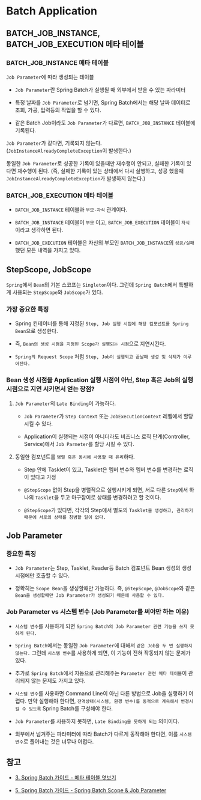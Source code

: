 # Batch Application

## BATCH_JOB_INSTANCE, BATCH_JOB_EXECUTION 메타 테이블

### BATCH_JOB_INSTANCE 메타 테이블

`Job Parameter`에 따라 생성되는 테이블

- `Job Parameter`란 Spring Batch가 실행될 때 외부에서 받을 수 있는 파라미터
    
- 특정 날짜를 `Job Parameter`로 넘기면, Spring Batch에서는 해당 날짜 데이터로 조회, 가공, 입력등의 작업을 할 수 있다.
    
- 같은 Batch Job이라도 `Job Parameter`가 다르면, `BATCH_JOB_INSTANCE` 테이블에 기록된다.

`Job Parameter`가 같다면, 기록되지 않는다. (`JobInstanceAlreadyCompleteException`이 발생한다.)

동일한 `Job Parameter`로 성공한 기록이 있을때만 재수행이 안되고, 실패한 기록이 있다면 재수행이 된다. (즉, 실패한 기록이 있는 상태에서 다시 실행하고, 성공 했을때 `JobInstanceAlreadyCompleteException`가 발생하지 않는다.)

### BATCH_JOB_EXECUTION 메타 테이블

- `BATCH_JOB_INSTANCE` 테이블과 `부모-자식` 관계이다.

- `BATCH_JOB_INSTANCE` 테이블이 `부모` 이고, `BATCH_JOB_EXECUTION` 테이블이 `자식` 이라고 생각하면 된다.

- `BATCH_JOB_EXECUTION` 테이블은 자신의 부모인 `BATCH_JOB_INSTANCE`의 `성공/실패` 했던 모든 내역을 가지고 있다.

## StepScope, JobScope

`Spring`에서 `Bean`의 기본 스코프는 `Singleton`이다. 그런데 `Spring Batch`에서 특별하게 사용되는 `StepScope`와 `JobScope`가 있다.

### 가장 중요한 특징

- Spring 컨테이너를 통해 지정된 `Step, Job 실행 시점에 해당 컴포넌트를 Spring Bean`으로 생성한다. 

- 즉, `Bean의 생성 시점을 지정된 Scope가 실행되는 시점`으로 지연시킨다.

- `Spring의 Request Scope` 처럼 `Step, Job이 실행되고 끝날때 생성 및 삭제가 이루어진다.`

### Bean 생성 시점을 Application 실행 시점이 아닌, Step 혹은 Job의 실행 시점으로 지연 시키면서 얻는 장점?

1. `Job Parameter`의 `Late Binding`이 가능하다.

    - `Job Parameter`가 `Step Context` 또는 `JobExecutionContext` 레벨에서 할당 시킬 수 있다.
  
    - Application이 실행되는 시점이 아니더라도 비즈니스 로직 단계(Controller, Service)에서 `Job Parmeter`를 할당 시킬 수 있다.
  
2. 동일한 컴포넌트를 `병렬 혹은 동시에 사용할 때 유리`하다.

    - Step 안에 Tasklet이 있고, Tasklet은 멤버 변수와 멤버 변수를 변경하는 로직이 있다고 가정
    
    - `@StepScope` 없이 Step을 병렬적으로 실행시키게 되면, 서로 다른 `Step`에서 하나의 `Tasklet`을 두고 마구잡이로 상태를 변경하려고 할 것이다.
  
    - `@StepScope`가 있다면, 각각의 Step에서 별도의 `Tasklet을 생성하고, 관리하기 때문에 서로의 상태를 침범할 일이 없다.`
  
## Job Parameter

### 중요한 특징 

- `Job Parameter`는 Step, Tasklet, Reader등 Batch 컴포넌트 Bean 생성의 생성 시점에만 호출할 수 있다.

- 정확히는 `Scope Bean`을 생성할때만 가능하다. 즉, `@StepScope`, `@JobScope`와 같은 `Bean을 생성할때만 Job Parameter가 생성되기 때문에 사용할 수 있다.`
 
### Job Parameter vs 시스템 변수 (Job Parameter를 써야만 하는 이유)

- `시스템 변수`를 사용하게 되면 `Spring Batch의 Job Parameter 관련 기능을 쓰지 못하게 된다.`

- `Spring Batch`에서는 동일한 `Job Parameter`에 대해서 `같은 Job을 두 번 실행하지 않는다.` 그런데 `시스템 변수`를 사용하게 되면, 이 기능이 전혀 작동되지 않는 문제가 있다.

- 추가로 `Spring Batch`에서 자동으로 관리해주는 `Parameter 관련 메타 테이블`이 관리되지 않는 문제도 가지고 있다.

- `시스템 변수`를 사용하면 Command Line이 아닌 다른 방법으로 Job을 실행하기 어렵다. 만약 실행해야 한다면, `전역상태(시스템, 환경 변수)를 동적으로 계속해서 변경시킬 수 있도록` Spring Batch를 구성해야 한다.

- `Job Parameter`를 사용하지 못하면, `Late Binding을 못하게 되는` 의미이다.

- 외부에서 넘겨주는 파라미터에 따라 Batch가 다르게 동작해야 한다면, 이를 `시스템 변수`로 풀어내는 것은 너무나 어렵다.

## 참고

- [3. Spring Batch 가이드 - 메타 테이블 엿보기](https://jojoldu.tistory.com/326?category=902551)

- [5. Spring Batch 가이드 - Spring Batch Scope & Job Parameter](https://jojoldu.tistory.com/330?category=902551)
